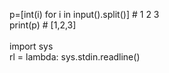 p=[int(i) for i in input().split()] # 1 2 3 <br>
print(p) # [1,2,3]
<br><br>
import sys<br>
rl = lambda: sys.stdin.readline()
